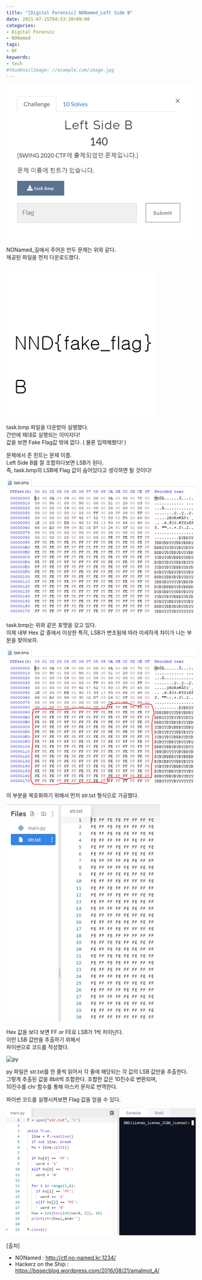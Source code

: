 ```yaml
---
title: "[Digital Forensic] NONamed_Left Side B"
date: 2021-07-15T04:53:38+09:00
categories:
- Digital Forensic
- NONamed
tags:
- DF
keywords:
- tech
#thumbnailImage: //example.com/image.jpg
---
```


<!--more-->

![Problem](https://github.com/RoomRooms/blog/blob/master/img/Digital%20Forensic/NONamed/NONamed_Left%20Side%20B/Problem.PNG?raw=true "문제")

NONamed_길에서 주어온 만두 문제는 위와 같다.  
제공된 파일을 먼저 다운로드했다.  

![bmp](https://github.com/RoomRooms/blog/blob/master/img/Digital%20Forensic/NONamed/NONamed_Left%20Side%20B/task.bmp?raw=true "bmp")

task.bmp 파일을 다운받아 실행했다.  
간만에 제대로 실행되는 이미지다!  
값을 보면 Fake Flag값 밖에 없다. ( 물론 입력해봤다! )  

문제에서 준 힌트는 문제 이름.  
Left Side B를 잘 조합하다보면 LSB가 된다.  
즉, task.bmp의 LSB에 Flag 값이 숨어있다고 생각하면 될 것이다!  

![hxd1](https://github.com/RoomRooms/blog/blob/master/img/Digital%20Forensic/NONamed/NONamed_Left%20Side%20B/hxd1.PNG?raw=true "hxd1")

task.bmp는 위와 같은 포맷을 갖고 있다.  
이제 내부 Hex 값 중에서 이상한 특히, LSB가 변조됨에 따라 미세하게 차이가 나는 부분을 찾아보자.  

![hxd2](https://github.com/RoomRooms/blog/blob/master/img/Digital%20Forensic/NONamed/NONamed_Left%20Side%20B/hxd2.PNG?raw=true "hxd2")

이 부분을 복호화하기 위해서 먼저 str.txt 형식으로 가공했다.  

![str.PNG](https://github.com/RoomRooms/blog/blob/master/img/Digital%20Forensic/NONamed/NONamed_Left%20Side%20B/str.PNG?raw=true "str.PNG")

Hex 값을 보다 보면 FF or FE로 LSB가 1씩 차이난다.  
이런 LSB 값만을 추출하기 위해서  
파이썬으로 코드를 작성했다.  

![py](https://https://github.com/RoomRooms/blog/blob/master/img/Digital%20Forensic/NONamed/NONamed_Left%20Side%20B/py.PNG?raw=true "py")

py 파일은 str.txt를 한 줄씩 읽어서 각 줄에 해당되는 각 값의 LSB 값만을 추출한다.  
그렇게 추출된 값을 8bit씩 조합한다. 조합한 값은 10진수로 변환되며,   
10진수를 chr 함수를 통해 아스키 문자로 번역한다.  

파이썬 코드를 실행시켜보면 Flag 값을 얻을 수 있다.

![flag](https://github.com/RoomRooms/blog/blob/master/img/Digital%20Forensic/NONamed/NONamed_Left%20Side%20B/flag.PNG?raw=true "flag")

\[출처\]  
- NONamed : http://ctf.no-named.kr:1234/
- Hackerz on the Ship : https://bpsecblog.wordpress.com/2016/08/21/amalmot_4/
